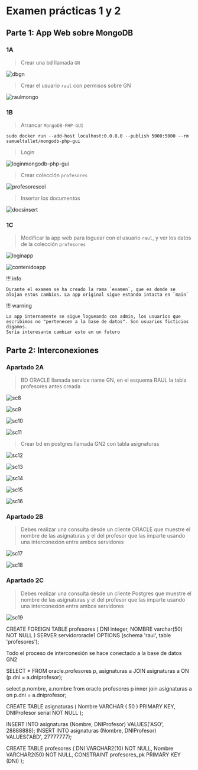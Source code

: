 # Examen prácticas 1 y 2

## Parte 1: App Web sobre MongoDB

### 1A

> Crear una bd llamada `GN`

![dbgn](https://i.imgur.com/U1sMALP.png)

> Crear el usuario `raul` con permisos sobre GN

![raulmongo](https://i.imgur.com/8NBLxMR.png)

### 1B

> Arrancar `MongoDB-PHP-GUI`

```shell
sudo docker run --add-host localhost:0.0.0.0 --publish 5000:5000 --rm samueltallet/mongodb-php-gui
```

> Login

![loginmongodb-php-gui](https://i.imgur.com/CtLObCW.jpg)

> Crear colección `profesores`

![profesorescol](https://i.imgur.com/7y0Mbbr.png)

> Insertar los documentos

![docsinsert](https://i.imgur.com/2pm415B.png)

### 1C

> Modificar la app web para loguear con el usuario `raul`, y ver los datos de la colección `profesores`

![loginapp](https://i.imgur.com/TT2fKXJ.png)

![contenidoapp](https://i.imgur.com/ODFwOqg.png)

!!! info

    Durante el examen se ha creado la rama `examen`, que es donde se alojan estos cambios. La app original sigue estando intacta en `main`

!!! warning

    La app internamente se sigue logueando con admin, los usuarios que escribimos no "pertenecen a la base de datos". Son usuarios ficticios digamos.  
    Sería interesante cambiar esto en un futuro














## Parte 2: Interconexiones

### Apartado 2A

> BD ORACLE llamada service name GN, en el esquema RAUL la tabla profesores antes creada

![sc8](https://i.imgur.com/7ouEUMq.png)

![sc9](https://i.imgur.com/NunZOmL.png)

![sc10](https://i.imgur.com/Mgg0sxK.png)

![sc11](https://i.imgur.com/FhlNurq.png)

> Crear bd en postgres llamada GN2 con tabla asignaturas

![sc12](https://i.imgur.com/G1R4zbG.png)

![sc13](https://i.imgur.com/lbdIwQW.png)

![sc14](https://i.imgur.com/dIYvFTr.png)

![sc15](https://i.imgur.com/pHNIJGl.png)

![sc16](https://i.imgur.com/B6zCaSF.png)

### Apartado 2B

> Debes realizar una consulta desde un cliente ORACLE que muestre el nombre de las asignaturas y el del profesor que las imparte usando una interconexión entre ambos servidores

![sc17](https://i.imgur.com/wTvFxSh.png)

![sc18](https://i.imgur.com/s9Hk5sT.png)

### Apartado 2C

> Debes realizar una consulta desde un cliente Postgres que muestre el nombre de las asignaturas y el del profesor que las imparte usando una interconexión entre ambos servidores

![sc19](https://i.imgur.com/wVhohqs.png)

CREATE FOREIGN TABLE profesores (
    DNI         integer,
    NOMBRE      varchar(50) NOT NULL
)
SERVER servidororacle1 OPTIONS (schema 'raul', table 'profesores');

Todo el proceso de interconexión se hace conectado a la base de datos GN2

SELECT *
FROM oracle.profesores p, asignaturas a
JOIN asignaturas a
ON (p.dni = a.dniprofesor);

select p.nombre, a.nombre
from oracle.profesores p inner join
asignaturas a on p.dni = a.dniprofesor;


CREATE TABLE asignaturas (
  Nombre VARCHAR ( 50 ) PRIMARY KEY,
  DNIProfesor serial NOT NULL
);

INSERT INTO asignaturas (Nombre, DNIProfesor) VALUES('ASO', 28888888);
INSERT INTO asignaturas (Nombre, DNIProfesor) VALUES('ABD', 27777777);



CREATE TABLE profesores (
  DNI VARCHAR2(10) NOT NULL,
  Nombre VARCHAR2(50) NOT NULL,
  CONSTRAINT profesores_pk PRIMARY KEY (DNI)
);